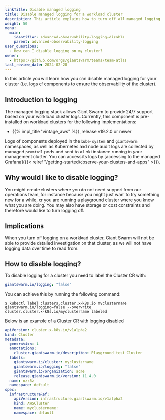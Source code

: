 ```yaml
---
linkTitle: Disable managed logging
title: Disable managed logging for a workload cluster
description: This article explains how to turn off all managed logging for an entire workload cluster.
weight: 50
menu:
  main:
    identifier: advanced-observability-logging-disable
    parent: advanced-observability-logging
user_questions:
  - How can I disable logging on my cluster?
owner:
  - https://github.com/orgs/giantswarm/teams/team-atlas
last_review_date: 2024-02-28
---
```


In this article you will learn how you can disable managed logging for your cluster (i.e. logs of components to ensure the observability of the cluster).

## Introduction to logging

The managed logging stack allows Giant Swarm to provide 24/7 support based on your workload cluster logs. Currently, this component is pre-installed on workload clusters for the following implementations:

- {{% impl_title "vintage_aws" %}}, release v19.2.0 or newer

Logs of components deployed in the `kube-system` and `giantswarm` namespaces, as well as Kubernetes and node audit logs are collected by managed `promtail` pods and sent to a Loki instance running in your management cluster. You can access its logs by [accessing to the managed Grafana]({{< relref "/getting-started/observe-your-clusters-and-apps" >}}).

## Why would I like to disable logging?

You might create clusters where you do not need support from our operations team, for instance because you might just want to try something new for a while, or you are running a playground cluster where you know what you are doing.
You may also have storage or cost constraints and therefore would like to turn logging off.

## Implications

When you turn off logging on a workload cluster, Giant Swarm will not be able to provide detailed investigation on that cluster, as we will not have logging data over time to read from.

## How to disable logging?

To disable logging for a cluster you need to label the Cluster CR with:

```yaml
giantswarm.io/logging: "false"
```

You can achieve this by running the following command:

```nohighlight
$ kubectl label clusters.cluster.x-k8s.io myclustername giantswarm.io/logging=false --overwrite
cluster.cluster.x-k8s.io/myclustername labeled
```

Below is an example of a Cluster CR with logging disabled:

```yaml
apiVersion: cluster.x-k8s.io/v1alpha2
kind: Cluster
metadata:
  generation: 1
  annotations:
    cluster.giantswarm.io/description: Playground test Cluster
  labels:
    giantswarm.io/cluster: myclustername
    giantswarm.io/logging: "false"
    giantswarm.io/organization: acme
    release.giantswarm.io/version: 11.4.0
  name: nzr5z
  namespace: default
spec:
  infrastructureRef:
    apiVersion: infrastructure.giantswarm.io/v1alpha2
    kind: AWSCluster
    name: myclustername:
    namespace: default
```
